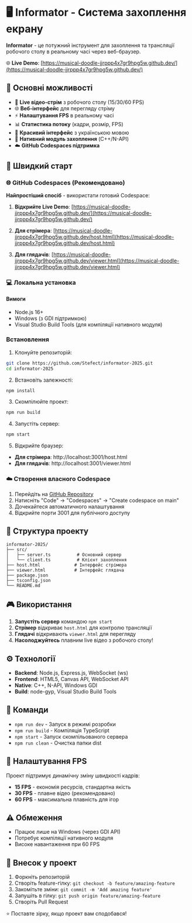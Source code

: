 # 🖥️ Informator - Система захоплення екрану

**Informator** - це потужний інструмент для захоплення та трансляції робочого столу в реальному часі через веб-браузер.

🌐 **Live Demo**: [https://musical-doodle-jjrppp4x7gr9hpg5w.github.dev/](https://musical-doodle-jjrppp4x7gr9hpg5w.github.dev/)

## 🎯 Основні можливості

- 🎥 **Live відео-стрім** з робочого столу (15/30/60 FPS)
- 🌐 **Веб-інтерфейс** для перегляду стріму
- ⚡ **Налаштування FPS** в реальному часі
- 📊 **Статистика потоку** (кадри, розмір, FPS)
- 🎨 **Красивий інтерфейс** з українською мовою
- 🔧 **Нативний модуль захоплення** (C++/N-API)
- ☁️ **GitHub Codespaces підтримка**

## 🚀 Швидкий старт

### 🌐 GitHub Codespaces (Рекомендовано)

**Найпростіший спосіб** - використати готовий Codespace:

1. **Відкрийте Live Demo**: [https://musical-doodle-jjrppp4x7gr9hpg5w.github.dev/](https://musical-doodle-jjrppp4x7gr9hpg5w.github.dev/)

2. **Для стрімера**: [https://musical-doodle-jjrppp4x7gr9hpg5w.github.dev/host.html](https://musical-doodle-jjrppp4x7gr9hpg5w.github.dev/host.html)

3. **Для глядачів**: [https://musical-doodle-jjrppp4x7gr9hpg5w.github.dev/viewer.html](https://musical-doodle-jjrppp4x7gr9hpg5w.github.dev/viewer.html)

### 💻 Локальна установка

#### Вимоги
- Node.js 16+ 
- Windows (з GDI підтримкою)
- Visual Studio Build Tools (для компіляції нативного модуля)

### Встановлення

1. Клонуйте репозиторій:

```bash
git clone https://github.com/Stefect/informator-2025.git
cd informator-2025
```

2. Встановіть залежності:
```bash
npm install
```

3. Скомпілюйте проект:
```bash
npm run build
```

4. Запустіть сервер:
```bash
npm start
```

5. Відкрийте браузер:
- **Для стрімера**: http://localhost:3001/host.html
- **Для глядачів**: http://localhost:3001/viewer.html

### ☁️ Створення власного Codespace

1. Перейдіть на [GitHub Repository](https://github.com/Stefect/informator-2025)
2. Натисніть "Code" → "Codespaces" → "Create codespace on main"
3. Дочекайтеся автоматичного налаштування
4. Відкрийте порти 3001 для публічного доступу

## 📁 Структура проекту

```
informator-2025/
├── src/
│   ├── server.ts          # Основний сервер
│   └── client.ts          # Клієнт захоплення
├── host.html             # Інтерфейс стрімера
├── viewer.html           # Інтерфейс глядача
├── package.json
├── tsconfig.json
└── README.md
```

## 🎮 Використання

1. **Запустіть сервер** командою `npm start`
2. **Стрімер** відкриває `host.html` для контролю трансляції
3. **Глядачі** відкривають `viewer.html` для перегляду
4. **Насолоджуйтесь** плавним live відео з робочого столу!

## ⚙️ Технології

- **Backend**: Node.js, Express.js, WebSocket (ws)
- **Frontend**: HTML5, Canvas API, WebSocket API
- **Native**: C++, N-API, Windows GDI
- **Build**: node-gyp, Visual Studio Build Tools

## 📝 Команди

- `npm run dev` - Запуск в режимі розробки
- `npm run build` - Компіляція TypeScript
- `npm start` - Запуск скомпільованого сервера
- `npm run clean` - Очистка папки dist

## 🎯 Налаштування FPS

Проект підтримує динамічну зміну швидкості кадрів:
- **15 FPS** - економія ресурсів, стандартна якість
- **30 FPS** - плавне відео (рекомендовано)
- **60 FPS** - максимальна плавність для ігор

## ⚠️ Обмеження

- Працює лише на Windows (через GDI API)
- Потребує компіляції нативного модуля
- Високе навантаження при 60 FPS

## 🤝 Внесок у проект

1. Форкніть репозиторій
2. Створіть feature-гілку: `git checkout -b feature/amazing-feature`
3. Закомітьте зміни: `git commit -m 'Add amazing feature'`
4. Запушіть в гілку: `git push origin feature/amazing-feature`
5. Створіть Pull Request

⭐ Поставте зірку, якщо проект вам сподобався!
